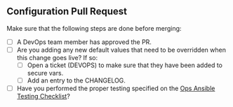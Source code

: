Configuration Pull Request
---

Make sure that the following steps are done before merging:

  - [ ] A DevOps team member has approved the PR.
  - [ ] Are you adding any new default values that need to be overridden when this change goes live? If so:
    - [ ] Open a ticket (DEVOPS) to make sure that they have been added to secure vars.
    - [ ] Add an entry to the CHANGELOG.
  - [ ] Have you performed the proper testing specified on the [Ops Ansible Testing Checklist](https://openedx.atlassian.net/wiki/display/EdxOps/Ops+Ansible+Testing+Checklist)?
